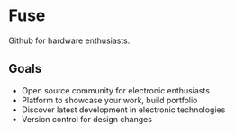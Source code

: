 Fuse
====
Github for hardware enthusiasts.


Goals
-----
  * Open source community for electronic enthusiasts
  * Platform to showcase your work, build portfolio
  * Discover latest development in electronic technologies
  * Version control for design changes